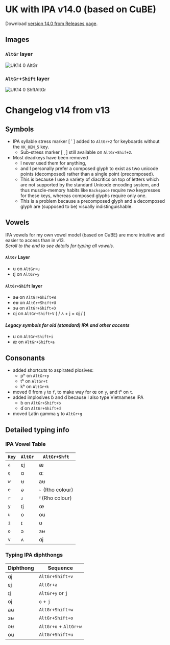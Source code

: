 # UK with IPA v14.0 (based on CuBE)
Download [version 14.0 from Releases page](https://github.com/fazzaan/keyboard-layouts/releases/tag/EngIPAv14).

## Images
### `AltGr` layer
![UK14 0 AltGr](https://github.com/user-attachments/assets/3a4ea0b5-4947-43ae-a111-2dd2a7f40c49)

### `AltGr`+`Shift` layer
![UK14 0 ShftAltGr](https://github.com/user-attachments/assets/3601438b-fbe6-4b78-a60c-36a30e73c61c)

# Changelog v14 from v13  

## Symbols  
* IPA syllable stress marker [ **ˈ** ] added to `AltGr+2` for keyboards without the `VK_OEM_5` key.  
	* Sub-stress marker [ **ˌ** ] still available on `AltGr+Shif+2`.
* Most deadkeys have been removed
	* I never used them for anything,
 	* and I personally prefer a composed glyph to exist as two unicode points (decomposed) rather than a single point (precomposed).
	* This is because I use a variety of diacritics on top of letters which are not supported by the standard Unicode encoding system, and thus muscle-memory habits like `Backspace` require _two_ keypresses for these keys, whereas composed glyphs require only one.
	* This is a problem because a precomposed glyph and a decomposed glyph are (supposed to be) visually indistinguishable.  

## Vowels  
IPA vowels for my own vowel model (based on CuBE) are more intuitive and easier to access than in v13.  
_Scroll to the end to see details for typing all vowels._
#### `AltGr` Layer
* ʉ on `AltGr+u`  
* ɪj on `AltGr+y`
#### `AltGr+Shift` layer
* aʉ on `AltGr+Shift+W`
* ɵʉ on `AltGr+Shift+U`
* ɜʉ on `AltGr+Shift+O`  
* ɑj on `AltGr+Shift+V` ( / ʌ + j = ɑj / )  
#### _Legacy symbols for old (standard) IPA and other accents_  
* ʊ on `AltGr+Shift+i`  
* æ on `AltGr+Shift+a`  

## Consonants
* added shortcuts to aspirated plosives:
	* pʰ on `AltGr+p`  
	* tʰ on `AltGr+t`  
	* kʰ on `AltGr+k`  
* moved θ from `y` to `f`, to make way for œ on `y`, and tʰ on `t`.  
* added implosives ɓ and ɗ because I also type Vietnamese IPA  
	* ɓ on `AltGr+Shift+b`  
	* ɗ on `AltGr+Shift+d`  
* moved Latin gamma ɣ to `AltGr+g`  

## Detailed typing info

### IPA Vowel Table  
| `Key` | `AltGr` | `AltGr+Shft` |
|-----|-------|------------|
| `a`   | ɛj    | æ          |
| `q`   | ɑ     | ɑː         |
| `w`   | ʉ     | aʉ         |
| `e`   | ə     |  ˞  (Rho colour) |
| `r`   | ɹ     |  ʴ (Rho colour) |
| `y`   | ɪj    | œ          |
| `u`   | ɵ     | ɵʉ         |
| `i`   | ɪ     | ʊ          |
| `o`   | ɔ     | ɜʉ         |
| `v`   | ʌ     | ɑj         |

### Typing IPA diphthongs  
| Diphthong | Sequence    |
|-----------|-------------|
| ɑj  | `AltGr+Shift+v`     | 
| ɛj  | `AltGr+a`     | 
| ɪj  | `AltGr+y` or `j`     | 
| oj  | `o` + `j`           | 
| aʉ  | `AltGr+Shift+w`     | 
| ɜʉ  | `AltGr+Shift+o`     | 
| ɔʉ  | `AltGr+o` + `AltGr+w` | 
| ɵʉ  | `AltGr+Shift+u`     | 
